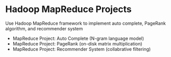 # Hadoop MapReduce Projects
Use Hadoop MapReduce framework to implement auto complete, PageRank algorithm, and recommender system

* MapReduce Project: Auto Complete (N-gram language model)
* MapReduce Project: PageRank (on-disk matrix multiplication)
* MapReduce Project: Recommender System (collabrative filtering)
